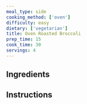 ```yaml
---
meal_type: side
cooking_method: ['oven']
difficulty: easy
dietary: ['vegetarian']
title: Oven Roasted Broccoli
prep_time: 15
cook_time: 30
servings: 4
---
```


## Ingredients

## Instructions
